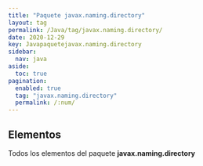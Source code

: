```yaml
---
title: "Paquete javax.naming.directory"
layout: tag
permalink: /Java/tag/javax.naming.directory/
date: 2020-12-29
key: Javapaquetejavax.naming.directory
sidebar: 
  nav: java
aside: 
  toc: true
pagination: 
  enabled: true
  tag: "javax.naming.directory"
  permalink: /:num/
---
```


<h2>Elementos</h2>
Todos los elementos del paquete <strong>javax.naming.directory</strong>
